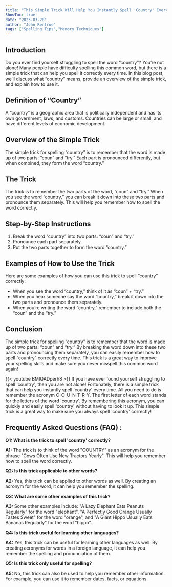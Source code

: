 ```yaml
---
title: "This Simple Trick Will Help You Instantly Spell 'Country' Every Time!"
ShowToc: true 
date: "2023-03-28"
author: "John Renfroe" 
tags: ["Spelling Tips","Memory Techniques"]
---
```

## Introduction
Do you ever find yourself struggling to spell the word “country”? You’re not alone! Many people have difficulty spelling this common word, but there is a simple trick that can help you spell it correctly every time. In this blog post, we’ll discuss what “country” means, provide an overview of the simple trick, and explain how to use it.

## Definition of “Country”
A “country” is a geographic area that is politically independent and has its own government, laws, and customs. Countries can be large or small, and have different levels of economic development.

## Overview of the Simple Trick
The simple trick for spelling “country” is to remember that the word is made up of two parts: “coun” and “try.” Each part is pronounced differently, but when combined, they form the word “country.”

## The Trick
The trick is to remember the two parts of the word, “coun” and “try.” When you see the word “country,” you can break it down into these two parts and pronounce them separately. This will help you remember how to spell the word correctly.

## Step-by-Step Instructions
1. Break the word “country” into two parts: “coun” and “try.”
2. Pronounce each part separately.
3. Put the two parts together to form the word “country.”

## Examples of How to Use the Trick
Here are some examples of how you can use this trick to spell “country” correctly:

- When you see the word “country,” think of it as “coun” + “try.”
- When you hear someone say the word “country,” break it down into the two parts and pronounce them separately.
- When you’re writing the word “country,” remember to include both the “coun” and the “try.”

## Conclusion
The simple trick for spelling “country” is to remember that the word is made up of two parts: “coun” and “try.” By breaking the word down into these two parts and pronouncing them separately, you can easily remember how to spell “country” correctly every time. This trick is a great way to improve your spelling skills and make sure you never misspell this common word again!

{{< youtube BMIQADperh8 >}} 
If you have ever found yourself struggling to spell 'country', then you are not alone! Fortunately, there is a simple trick that can help you instantly spell 'country' every time. All you need to do is remember the acronym C-O-U-N-T-R-Y. The first letter of each word stands for the letters of the word 'country'. By remembering this acronym, you can quickly and easily spell 'country' without having to look it up. This simple trick is a great way to make sure you always spell 'country' correctly!

## Frequently Asked Questions (FAQ) :
**Q1: What is the trick to spell 'country' correctly?**

**A1:** The trick is to think of the word "COUNTRY" as an acronym for the phrase "Cows Often Use New Tractors Yearly". This will help you remember how to spell the word correctly.

**Q2: Is this trick applicable to other words?**

**A2:** Yes, this trick can be applied to other words as well. By creating an acronym for the word, it can help you remember the spelling.

**Q3: What are some other examples of this trick?**

**A3:** Some other examples include: "A Lazy Elephant Eats Peanuts Regularly" for the word "elephant", "A Perfectly Good Orange Usually Tastes Sweet" for the word "orange", and "A Giant Hippo Usually Eats Bananas Regularly" for the word "hippo".

**Q4: Is this trick useful for learning other languages?**

**A4:** Yes, this trick can be useful for learning other languages as well. By creating acronyms for words in a foreign language, it can help you remember the spelling and pronunciation of them.

**Q5: Is this trick only useful for spelling?**

**A5:** No, this trick can also be used to help you remember other information. For example, you can use it to remember dates, facts, or equations.





